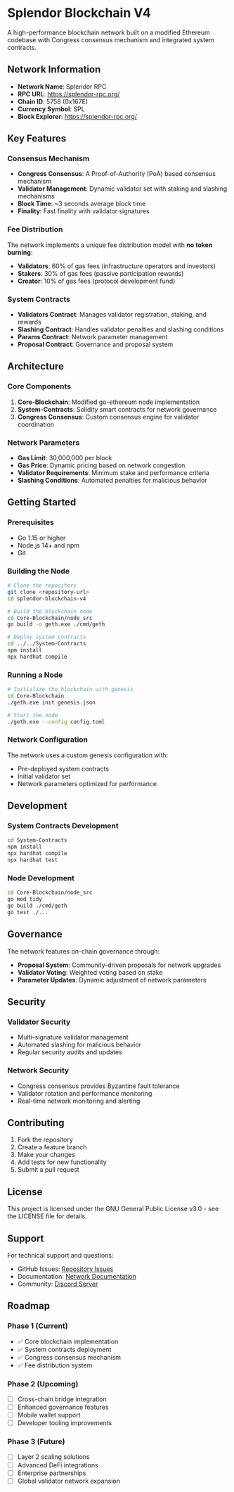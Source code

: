 # Splendor Blockchain V4

A high-performance blockchain network built on a modified Ethereum codebase with Congress consensus mechanism and integrated system contracts.

## Network Information

- **Network Name**: Splendor RPC
- **RPC URL**: https://splendor-rpc.org/
- **Chain ID**: 5758 (0x167E)
- **Currency Symbol**: SPL
- **Block Explorer**: https://splendor-rpc.org/

## Key Features

### Consensus Mechanism
- **Congress Consensus**: A Proof-of-Authority (PoA) based consensus mechanism
- **Validator Management**: Dynamic validator set with staking and slashing mechanisms
- **Block Time**: ~3 seconds average block time
- **Finality**: Fast finality with validator signatures

### Fee Distribution
The network implements a unique fee distribution model with **no token burning**:
- **Validators**: 60% of gas fees (infrastructure operators and investors)
- **Stakers**: 30% of gas fees (passive participation rewards)
- **Creator**: 10% of gas fees (protocol development fund)

### System Contracts
- **Validators Contract**: Manages validator registration, staking, and rewards
- **Slashing Contract**: Handles validator penalties and slashing conditions
- **Params Contract**: Network parameter management
- **Proposal Contract**: Governance and proposal system

## Architecture

### Core Components
1. **Core-Blockchain**: Modified go-ethereum node implementation
2. **System-Contracts**: Solidity smart contracts for network governance
3. **Congress Consensus**: Custom consensus engine for validator coordination

### Network Parameters
- **Gas Limit**: 30,000,000 per block
- **Gas Price**: Dynamic pricing based on network congestion
- **Validator Requirements**: Minimum stake and performance criteria
- **Slashing Conditions**: Automated penalties for malicious behavior

## Getting Started

### Prerequisites
- Go 1.15 or higher
- Node.js 14+ and npm
- Git

### Building the Node

```bash
# Clone the repository
git clone <repository-url>
cd splendor-blockchain-v4

# Build the blockchain node
cd Core-Blockchain/node_src
go build -o geth.exe ./cmd/geth

# Deploy system contracts
cd ../../System-Contracts
npm install
npx hardhat compile
```

### Running a Node

```bash
# Initialize the blockchain with genesis
cd Core-Blockchain
./geth.exe init genesis.json

# Start the node
./geth.exe --config config.toml
```

### Network Configuration

The network uses a custom genesis configuration with:
- Pre-deployed system contracts
- Initial validator set
- Network parameters optimized for performance

## Development

### System Contracts Development

```bash
cd System-Contracts
npm install
npx hardhat compile
npx hardhat test
```

### Node Development

```bash
cd Core-Blockchain/node_src
go mod tidy
go build ./cmd/geth
go test ./...
```

## Governance

The network features on-chain governance through:
- **Proposal System**: Community-driven proposals for network upgrades
- **Validator Voting**: Weighted voting based on stake
- **Parameter Updates**: Dynamic adjustment of network parameters

## Security

### Validator Security
- Multi-signature validator management
- Automated slashing for malicious behavior
- Regular security audits and updates

### Network Security
- Congress consensus provides Byzantine fault tolerance
- Validator rotation and performance monitoring
- Real-time network monitoring and alerting

## Contributing

1. Fork the repository
2. Create a feature branch
3. Make your changes
4. Add tests for new functionality
5. Submit a pull request

## License

This project is licensed under the GNU General Public License v3.0 - see the LICENSE file for details.

## Support

For technical support and questions:
- GitHub Issues: [Repository Issues](https://github.com/your-repo/issues)
- Documentation: [Network Documentation](https://docs.splendor-rpc.org/)
- Community: [Discord Server](https://discord.gg/splendor)

## Roadmap

### Phase 1 (Current)
- ✅ Core blockchain implementation
- ✅ System contracts deployment
- ✅ Congress consensus mechanism
- ✅ Fee distribution system

### Phase 2 (Upcoming)
- [ ] Cross-chain bridge integration
- [ ] Enhanced governance features
- [ ] Mobile wallet support
- [ ] Developer tooling improvements

### Phase 3 (Future)
- [ ] Layer 2 scaling solutions
- [ ] Advanced DeFi integrations
- [ ] Enterprise partnerships
- [ ] Global validator network expansion
